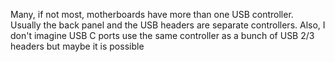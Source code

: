 Many, if not most, motherboards have more than one USB controller. Usually the back panel and the USB headers are separate controllers. Also, I don't imagine USB C ports use the same controller as a bunch of USB 2/3 headers but maybe it is possible

